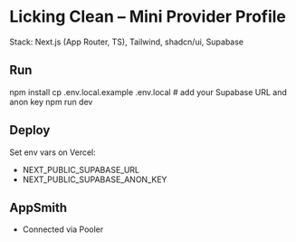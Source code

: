 # Licking Clean – Mini Provider Profile

Stack: Next.js (App Router, TS), Tailwind, shadcn/ui, Supabase

## Run

npm install
cp .env.local.example .env.local # add your Supabase URL and anon key
npm run dev

## Deploy

Set env vars on Vercel:

- NEXT_PUBLIC_SUPABASE_URL
- NEXT_PUBLIC_SUPABASE_ANON_KEY

## AppSmith

- Connected via Pooler
